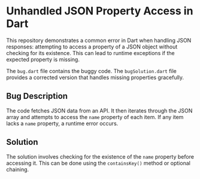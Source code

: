 # Unhandled JSON Property Access in Dart

This repository demonstrates a common error in Dart when handling JSON responses: attempting to access a property of a JSON object without checking for its existence.  This can lead to runtime exceptions if the expected property is missing.

The `bug.dart` file contains the buggy code. The `bugSolution.dart` file provides a corrected version that handles missing properties gracefully.

## Bug Description
The code fetches JSON data from an API. It then iterates through the JSON array and attempts to access the `name` property of each item.  If any item lacks a `name` property, a runtime error occurs.

## Solution
The solution involves checking for the existence of the `name` property before accessing it.  This can be done using the `containsKey()` method or optional chaining.